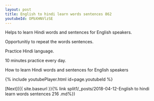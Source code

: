 ```yaml
---
layout: post
title: English to hindi learn words sentences 862 
youtubeId: OPbXHNVlzSE
---
```

 
 
Helps to learn Hindi words and sentences for English speakers.

Opportunitiy to repeat the words sentences. 

Practice Hindi language. 
 
10 minutes practice every day. 
 
How to learn Hindi words and sentences for English speakers 
 
{% include youtubePlayer.html id=page.youtubeId %}
 
 
[Next]({{ site.baseurl }}{% link  split1/_posts/2018-04-12-English to hindi learn words sentences 216 .md%})
 

